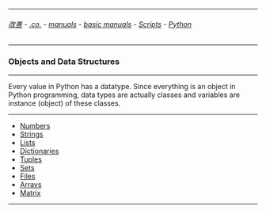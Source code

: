 

---

###### [改善](https://github.com/ttltrk/0C/blob/master/README.MD) - [.co.](https://github.com/ttltrk/PRG/blob/master/CODING.MD) - [manuals](https://github.com/ttltrk/PRG/blob/master/MAN.MD) - [basic manuals](https://github.com/ttltrk/PRG/blob/master/MANUALS.MD) - [Scripts](https://github.com/ttltrk/PRG/blob/master/PY/DOC/SC/SC.MD) - [Python](https://github.com/ttltrk/PRG/blob/master/PY/DOC/OPYM/OPYM.MD)

---

### Objects and Data Structures

---

Every value in Python has a datatype. Since everything is an object in Python programming, data types are actually classes and variables are instance (object) of these classes.

---

* [Numbers](https://github.com/ttltrk/PRG/blob/master/PY/DOC/OPYM/01_OBJ_DS/NUMBERS/NUMBERS.MD)
* [Strings](https://github.com/ttltrk/PRG/blob/master/PY/DOC/OPYM/01_OBJ_DS/STRINGS/STRINGS.MD)
* [Lists](https://github.com/ttltrk/PRG/blob/master/PY/DOC/OPYM/01_OBJ_DS/LISTS/LISTS.MD)
* [Dictionaries](https://github.com/ttltrk/PRG/blob/master/PY/DOC/OPYM/01_OBJ_DS/DICT/DICTIONARIES.MD)
* [Tuples](https://github.com/ttltrk/PRG/blob/master/PY/DOC/OPYM/01_OBJ_DS/TUPLES/TUPLES.MD)
* [Sets](https://github.com/ttltrk/PRG/blob/master/PY/DOC/OPYM/01_OBJ_DS/SETS/SETS.MD)
* [Files](https://github.com/ttltrk/PRG/blob/master/PY/DOC/OPYM/01_OBJ_DS/FILES/FILES.MD)
* [Arrays]()
* [Matrix]()
  
---
